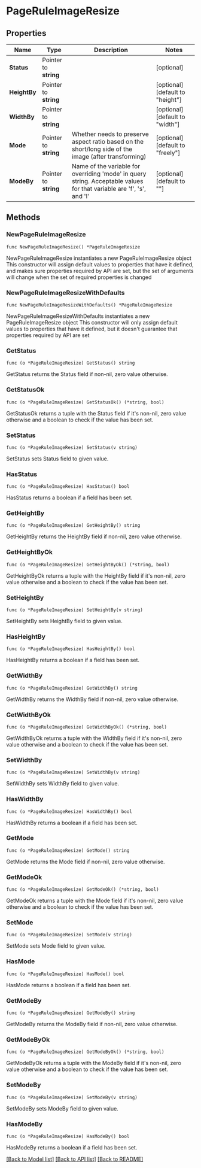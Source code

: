 # PageRuleImageResize

## Properties

Name | Type | Description | Notes
------------ | ------------- | ------------- | -------------
**Status** | Pointer to **string** |  | [optional] 
**HeightBy** | Pointer to **string** |  | [optional] [default to "height"]
**WidthBy** | Pointer to **string** |  | [optional] [default to "width"]
**Mode** | Pointer to **string** | Whether needs to preserve aspect ratio based on the short/long side of the image (after transforming) | [optional] [default to "freely"]
**ModeBy** | Pointer to **string** | Name of the variable for overriding &#39;mode&#39; in query string. Acceptable values for that variable are &#39;f&#39;, &#39;s&#39;, and &#39;l&#39; | [optional] [default to ""]

## Methods

### NewPageRuleImageResize

`func NewPageRuleImageResize() *PageRuleImageResize`

NewPageRuleImageResize instantiates a new PageRuleImageResize object
This constructor will assign default values to properties that have it defined,
and makes sure properties required by API are set, but the set of arguments
will change when the set of required properties is changed

### NewPageRuleImageResizeWithDefaults

`func NewPageRuleImageResizeWithDefaults() *PageRuleImageResize`

NewPageRuleImageResizeWithDefaults instantiates a new PageRuleImageResize object
This constructor will only assign default values to properties that have it defined,
but it doesn't guarantee that properties required by API are set

### GetStatus

`func (o *PageRuleImageResize) GetStatus() string`

GetStatus returns the Status field if non-nil, zero value otherwise.

### GetStatusOk

`func (o *PageRuleImageResize) GetStatusOk() (*string, bool)`

GetStatusOk returns a tuple with the Status field if it's non-nil, zero value otherwise
and a boolean to check if the value has been set.

### SetStatus

`func (o *PageRuleImageResize) SetStatus(v string)`

SetStatus sets Status field to given value.

### HasStatus

`func (o *PageRuleImageResize) HasStatus() bool`

HasStatus returns a boolean if a field has been set.

### GetHeightBy

`func (o *PageRuleImageResize) GetHeightBy() string`

GetHeightBy returns the HeightBy field if non-nil, zero value otherwise.

### GetHeightByOk

`func (o *PageRuleImageResize) GetHeightByOk() (*string, bool)`

GetHeightByOk returns a tuple with the HeightBy field if it's non-nil, zero value otherwise
and a boolean to check if the value has been set.

### SetHeightBy

`func (o *PageRuleImageResize) SetHeightBy(v string)`

SetHeightBy sets HeightBy field to given value.

### HasHeightBy

`func (o *PageRuleImageResize) HasHeightBy() bool`

HasHeightBy returns a boolean if a field has been set.

### GetWidthBy

`func (o *PageRuleImageResize) GetWidthBy() string`

GetWidthBy returns the WidthBy field if non-nil, zero value otherwise.

### GetWidthByOk

`func (o *PageRuleImageResize) GetWidthByOk() (*string, bool)`

GetWidthByOk returns a tuple with the WidthBy field if it's non-nil, zero value otherwise
and a boolean to check if the value has been set.

### SetWidthBy

`func (o *PageRuleImageResize) SetWidthBy(v string)`

SetWidthBy sets WidthBy field to given value.

### HasWidthBy

`func (o *PageRuleImageResize) HasWidthBy() bool`

HasWidthBy returns a boolean if a field has been set.

### GetMode

`func (o *PageRuleImageResize) GetMode() string`

GetMode returns the Mode field if non-nil, zero value otherwise.

### GetModeOk

`func (o *PageRuleImageResize) GetModeOk() (*string, bool)`

GetModeOk returns a tuple with the Mode field if it's non-nil, zero value otherwise
and a boolean to check if the value has been set.

### SetMode

`func (o *PageRuleImageResize) SetMode(v string)`

SetMode sets Mode field to given value.

### HasMode

`func (o *PageRuleImageResize) HasMode() bool`

HasMode returns a boolean if a field has been set.

### GetModeBy

`func (o *PageRuleImageResize) GetModeBy() string`

GetModeBy returns the ModeBy field if non-nil, zero value otherwise.

### GetModeByOk

`func (o *PageRuleImageResize) GetModeByOk() (*string, bool)`

GetModeByOk returns a tuple with the ModeBy field if it's non-nil, zero value otherwise
and a boolean to check if the value has been set.

### SetModeBy

`func (o *PageRuleImageResize) SetModeBy(v string)`

SetModeBy sets ModeBy field to given value.

### HasModeBy

`func (o *PageRuleImageResize) HasModeBy() bool`

HasModeBy returns a boolean if a field has been set.


[[Back to Model list]](../README.md#documentation-for-models) [[Back to API list]](../README.md#documentation-for-api-endpoints) [[Back to README]](../README.md)


